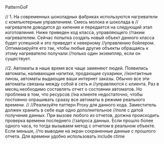 PatternGoF

// 1. На современных шоколадных фабриках используются нагреватели с компьютерным управлением. Смесь молока и шоколада в
//нагревателе доводится до кипения и передается на следующий этап изготовления. Ниже приведен код класса, управляющего
//таким нагревателем. Сейчас попытка создать новый объект данного класса будет успешной и это приведет к неверному
//управлению бойлером. Оптимизируйте его так, чтобы любые другие объекты обращаясь к этому нагревателю получали
//только один экземпляр, если он существует.

//2. Автоматы в наше время все чаще заменяют людей. Появились автоматы, наливающие напитки, продающие сухарики,
//контактные линзы, автоматы выдающие ваши интернет заказы. Обычно все эти автоматы связаны между собой в сеть и
//управляются с клиента. Раз в месяц необходимо составлять отчет о состоянии автоматов. Но проблема в том, что ресурсов
//на клиенте недостаточно, чтобы постоянно опрашивать сраазу все автоматы в режиме реального времени.
//
//Реализуйте паттерн Proxy для данного кода. Заместитель должен хранить в себе еще одно дополнительное
//поле с датой получения данных. При вызове любого из отчетов, должна происходить проверка времени последнего
//запроса данных. Если прошло более одного часа, то тогда вызываем метод с отчетом в реальном объекте. Если меньше,
//то выводим на экран сохраненные данные с прошлого отчета. Для времени удобно использовать include ctime
